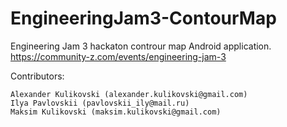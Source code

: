# EngineeringJam3-ContourMap
Engineering Jam 3 hackaton controur map Android application.
https://community-z.com/events/engineering-jam-3

Contributors:
```text
Alexander Kulikovski (alexander.kulikovski@gmail.com)
Ilya Pavlovskii (pavlovskii_ily@mail.ru)
Maksim Kulikovski (maksim.kulikovski@gmail.com)
```
